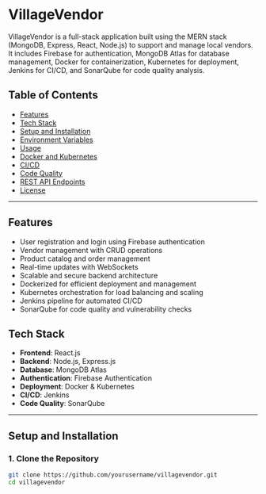 # VillageVendor

VillageVendor is a full-stack application built using the MERN stack (MongoDB, Express, React, Node.js) to support and manage local vendors. It includes Firebase for authentication, MongoDB Atlas for database management, Docker for containerization, Kubernetes for deployment, Jenkins for CI/CD, and SonarQube for code quality analysis.

## Table of Contents
- [Features](#features)
- [Tech Stack](#tech-stack)
- [Setup and Installation](#setup-and-installation)
- [Environment Variables](#environment-variables)
- [Usage](#usage)
- [Docker and Kubernetes](#docker-and-kubernetes)
- [CI/CD](#ci-cd)
- [Code Quality](#code-quality)
- [REST API Endpoints](#rest-api-endpoints)
- [License](#license)

---

## Features
- User registration and login using Firebase authentication
- Vendor management with CRUD operations
- Product catalog and order management
- Real-time updates with WebSockets
- Scalable and secure backend architecture
- Dockerized for efficient deployment and management
- Kubernetes orchestration for load balancing and scaling
- Jenkins pipeline for automated CI/CD
- SonarQube for code quality and vulnerability checks

## Tech Stack
- **Frontend**: React.js
- **Backend**: Node.js, Express.js
- **Database**: MongoDB Atlas
- **Authentication**: Firebase Authentication
- **Deployment**: Docker & Kubernetes
- **CI/CD**: Jenkins
- **Code Quality**: SonarQube

---

## Setup and Installation

### 1. Clone the Repository
```bash
git clone https://github.com/yourusername/villagevendor.git
cd villagevendor
